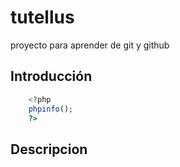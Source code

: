 # tutellus
proyecto para aprender de git y github

## Introducción

```php
    <?php
    phpinfo(); 
    ?>
```
## Descripcion
